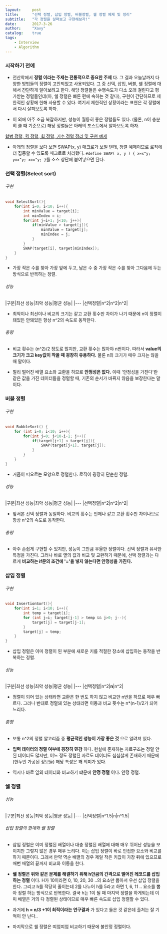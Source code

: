 ```yaml
---
layout:     post
title:      "선택 정렬, 삽입 정렬, 버블정렬, 쉘 정렬 예제 및 정리"
subtitle:   "각 정렬을 살펴보고 구현해보자!"
date:       2017-3-26
author:     "Xavy"
catalog:    true
tags:
    - Interview
    - Algorithm
---
```


### 시작하기 전에

- 전산학에서 **정렬 이라는 주제는 전통적으로 중요한 주제** 다. 그 결과 오늘날까지 다양한 방법들의 정렬이 고안되었고 사용되었다. 그 중 선택, 삽입, 버블, 쉘 정렬에 대해서 간단하게 알아보려고 한다. 해당 정렬들은 수행속도가 다소 오래 걸린다고 평가받는 정렬들인데(아, 쉘 정렬은 빠른 편에 속하는 것 같다), 구현이 간단하므로 제한적인 상황에 한해 사용할 수 있다. 여기서 제한적인 상황이라는 표현은 각 정렬에서 다시 살펴보도록 하자.

- 이 외에 아주 조금 복잡하지만, 성능이 월등히 좋은 정렬들도 있다. (물론, n이 충분히 클 때 기준으로) 해당 정렬들은 아래의 포스트에서 알아보도록 하자.

[합병 정렬, 퀵 정렬, 힙 정렬, 기수 정렬 정리 및 구현 예제](#)

- 아래의 정렬을 보다 보면 SWAP(x, y) 매크로가 보일 텐데, 정렬 예제이므로 로직에 더 집중할 수 있도록 매크로로 처리했다. `#define SWAP( x, y ) { x=x^y; y=x^y; x=x^y; }`를 소스 상단에 붙여넣으면 된다.

### 선택 정렬(Select sort)

###### 구현

```c++
void SelectSort(){
	for(int i=0; i<10; i++){
		int minValue = target[i];
		int minIndex = i;
		for(int j=i+1; j<10; j++){
			if(minValue > target[j]){
				minValue = target[j];
				minIndex = j;
			}
		}
		SWAP(target[i], target[minIndex]);
	}
}
```

- 가장 작은 수를 찾아 가장 앞에 두고, 남은 수 중 가장 작은 수를 찾아 그다음에 두는 방식으로 반복하는 정렬.

###### 성능

|구분|최선 성능|최악 성능|평균 성능|
|---
|선택정렬|n^2|n^2|n^2|

- 최악이나 최선이나 비교의 크기는 같고 교환 횟수만 차이가 나기 때문에 n이 정렬이 돼있든 안돼있든 항상 n^2의 속도로 동작한다.

###### 총평

- 비교 횟수는 (n^2)/2 정도로 많지만, 교환 횟수는 많아야 n번이다. 따라서 **value의 크기가 크고 key값이 작을 때 굉장히 유용하다.** 물론 n의 크기가 매우 크지는 않을 때 말이다.

- 멀리 떨어진 배열 요소와 교환을 하므로 **안정성은 없다.** 이때 '안정성을 가진다'란 같은 값을 가진 데이터들을 정렬할 때, 기존의 순서가 바뀌지 않음을 보장한다는 말이다.

### 버블 정렬

###### 구현

```c++
void BubbleSort() {
	for (int i=0; i<10; i++){
		for(int j=0; j<10-i-1; j++){
			if(target[j+1] < target[j]){
				SWAP(target[j+1], target[j]);
			}
		}
	}
}
```

- 거품이 떠오르는 모양으로 정렬한다. 로직이 굉장히 단순한 정렬.

###### 성능

|구분|최선 성능|최악 성능|평균 성능|
|---
|선택정렬|n^2|n^2|n^2|

- 앞서본 선택 정렬과 동일하다. 비교의 횟수는 언제나 같고 교환 횟수만 차이나므로 항상 n^2의 속도로 동작한다.

###### 총평

- 아주 손쉽게 구현할 수 있지만, 성능이 그만큼 우울한 정렬이다. 선택 정렬과 유사한 특정을 가진다. 그러나 바로 옆의 값과 비교 및 교환하기 때문에, 선택 정렬과는 다르게 **비교하는 if문의 조건에 '='을 넣지 않는다면 안정성을 가진다.**

### 삽입 정렬

###### 구현

```c++
void InsertionSort(){
	for(int i=1; i<10; i++){
		int temp = target[i];
		for (int j=i; target[j-1] > temp && j>0; j--){
			target[j] = target[j-1];
		}
		target[j] = temp;
	}
}
```

- 삽입 정렬은 이미 정렬이 된 부분에 새로운 키를 적절한 장소에 삽입하는 동작을 반복하는 정렬.

###### 성능

|구분|최선 성능|최악 성능|평균 성능|
|---
|선택정렬|n^2|**n**|n^2|

- 정렬이 되어 있는 상태라면 교환은 한 번도 하지 않고 비교만 n번을 하므로 매우 빠르다. 그러나 반대로 정렬돼 있는 상태라면 이동과 비교 횟수는 n*(n-1)/2가 되어 느리다.

###### 총평

- 보통 n^2의 정렬 알고리즘 중 **평균적인 성능이 가장 좋은 것** 으로 알려져 있다.

- **입력 데이터의 정렬 여부에 굉장히 민감** 하다. 현실에 존재하는 자료구조는 정렬 안 된 데이터도 많지만, 어느 정도 정렬된 자료도 데이터도 심심찮게 존재하기 때문에(한두번 가공된 정보들) 해당 특성은 꽤 의미가 있다.

- 역시나 바로 옆의 데이터와 비교하기 떄문에 **안정 정렬** 이다.
안정 정렬.

### 쉘 정렬

###### 성능

|구분|최선 성능|최악 성능|평균 성능|
|---
|선택정렬|n^1.5|n|n^1.5|

###### 삽입 정렬의 한계와 쉘 정렬

- 삽입 정렬은 이미 정렬된 배열이나 대충 정렬된 배열에 대해 매우 뛰어난 성능을 보이지만 그렇지 않은 경우 매우 느리다. 이는 삽입 정렬이 바로 인접한 요소와 비교를 하기 때문이다. 그래서 만약 역순 배열의 경우 제일 작은 키값이 가장 뒤에 있으므로 매번 배열의 끝까지 비교와 이동을 한다.
 
- **쉘 정렬은 위와 같은 문제를 해결하기 위해 h만큼의 간격으로 떨어진 레코드를 삽입하는 정렬** 이다. H가 10이라면 0, 10, 20, 30 ..의 요소만 뽑아서 우선 삽입 정렬을 한다. 그리고 h를 적당히 줄이는데 2를 나누어 h를 5라고 하면 1, 6, 11 .. 요소를 뽑아 정렬 하는 방식으로 반복한다. 결국 h는 1이 될 때 마지막 정렬을 하게되는데 이미 배열은 거의 다 정렬된 상태이므로 매우 빠른 속도로 삽입 정렬할 수 있다.

- 과거에 **h = n/3 +1이 최적이라는 연구결과** 가 있다고 들은 것 같은데 출처는 잘 기억이 안 난다..

- 마지막으로 쉘 정렬은 띠엄띠엄 비교하기 때문에 불안정 정렬이다.
